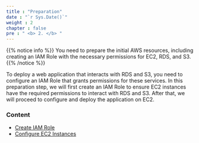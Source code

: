 ```yaml
---
title : "Preparation"
date : "`r Sys.Date()`"
weight : 2
chapter : false
pre : " <b> 2. </b> "
---
```


{{% notice info %}}
You need to prepare the initial AWS resources, including creating an IAM Role with the necessary permissions for EC2, RDS, and S3.
{{% /notice %}}

To deploy a web application that interacts with RDS and S3, you need to configure an IAM Role that grants permissions for these services. In this preparation step, we will first create an IAM Role to ensure EC2 instances have the required permissions to interact with RDS and S3. After that, we will proceed to configure and deploy the application on EC2.

### Content
  - [Create IAM Role](2.1-create-iam-role/)
  - [Configure EC2 Instances](2.2-Configure-EC2-Instances/)
